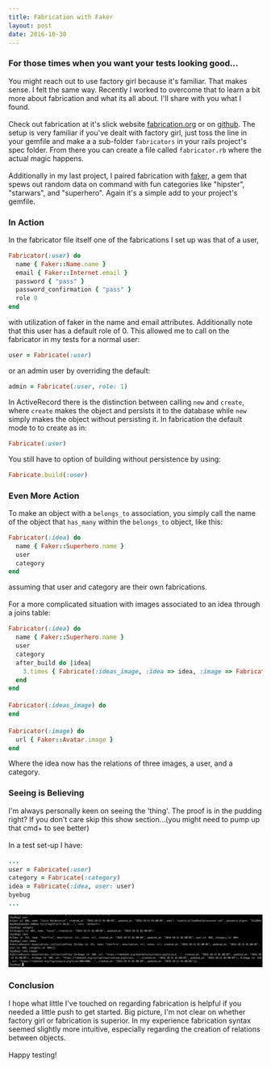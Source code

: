 ```yaml
---
title: Fabrication with Faker
layout: post
date: 2016-10-30
---
```


### For those times when you want your tests looking good...
  You might reach out to use factory girl because it's familiar. That makes sense. I felt the same way. Recently I worked to overcome that to learn a bit more about fabrication and what its all about. I'll share with you what I found.
<br>
<br>
  Check out fabrication at it's slick website [fabrication.org][0] or on [github][1]. The setup is very familiar if you've dealt with factory girl, just toss the line in your gemfile and make a a sub-folder `fabricators` in your rails project's spec folder. From there you can create a file called `fabricator.rb` where the actual magic happens.
<br>
<br>
  Additionally in my last project, I paired fabrication with [faker][2], a gem that spews out random data on command with fun categories like "hipster", "starwars", and "superhero". Again it's a simple add to your project's gemfile.
<br>
### In Action
  In the fabricator file itself one of the fabrications I set up was that of a user,
  ```ruby
  Fabricator(:user) do
    name { Faker::Name.name }
    email { Faker::Internet.email }
    password { "pass" }
    password_confirmation { "pass" }
    role 0
  end
  ```
  with utilization of faker in the name and email attributes. Additionally note that this user has a default role of 0. This allowed me to call on the fabricator in my tests for a normal user:<br>
  ```ruby
  user = Fabricate(:user)
  ```
  or an admin user by overriding the default:<br>
  ```ruby
  admin = Fabricate(:user, role: 1)
  ```
  In ActiveRecord there is the distinction between calling `new` and `create`, where `create` makes the object and persists it to the database while `new` simply makes the object without persisting it. In fabrication the default mode to to create as in:
  ```ruby
  Fabricate(:user)
  ```   
  You still have to option of building without persistence by using:
  ```ruby
  Fabricate.build(:user)
  ```
### Even More Action
  To make an object with a `belongs_to` association, you simply call the name of the object that `has_many` within the `belongs_to` object, like this:
  ```ruby
  Fabricator(:idea) do
    name { Faker::Superhero.name }
    user
    category
  end
  ```
  assuming that user and category are their own fabrications.<br><br>
  For a more complicated situation with images associated to an idea through a joins table:
  ```ruby
  Fabricator(:idea) do
    name { Faker::Superhero.name }
    user
    category
    after_build do |idea|
      3.times { Fabricate(:ideas_image, :idea => idea, :image => Fabricate(:image)) }
    end
  end

  Fabricator(:ideas_image) do
  end

  Fabricator(:image) do
    url { Faker::Avatar.image }
  end
  ```
  Where the idea now has the relations of three images, a user, and a category.
  <br>
### Seeing is Believing
  I'm always personally keen on seeing the 'thing'. The proof is in the pudding right? If you don't care skip this show section...(you might need to pump up that cmd+ to see better)<br><br>
  In a test set-up I have:
  ```ruby  
...
user = Fabricate(:user)
category = Fabricate(:category)
idea = Fabricate(:idea, user: user)
byebug
...
  ```
  ![fabrications show and tell in byebug][3]

### Conclusion
I hope what little I've touched on regarding fabrication is helpful if you needed a little push to get started. Big picture, I'm not clear on whether factory girl or fabrication is superior. In my experience fabrication syntax seemed slightly more intuitive, especially regarding the creation of relations between objects.<br><br>
Happy testing!

[0]: https://www.fabricationgem.org/
[1]: https://github.com/paulelliott/fabrication
[2]: https://github.com/stympy/faker
[3]: /images/fabricate-byebug.png
